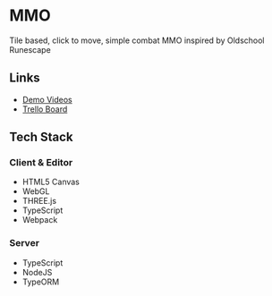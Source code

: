 # MMO

Tile based, click to move, simple combat MMO inspired by Oldschool Runescape

## Links
- [Demo Videos](https://www.youtube.com/watch?v=sG7GucW3Y_Q&list=PLOYr4whuFz2oKotPOunqPkHpRF32l1Yap)
- [Trello Board](https://trello.com/b/5lNyuJ3k/mmo)


## Tech Stack

### Client & Editor
- HTML5 Canvas
- WebGL
- THREE.js
- TypeScript
- Webpack

### Server
- TypeScript
- NodeJS
- TypeORM


